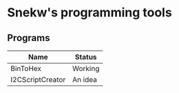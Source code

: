 # Snekw's programming tools

## Programs

Name | Status
-----|-------
BinToHex | Working
I2CScriptCreator | An idea